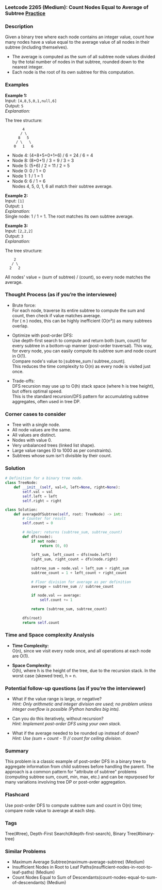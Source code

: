 ### Leetcode 2265 (Medium): Count Nodes Equal to Average of Subtree [Practice](https://leetcode.com/problems/count-nodes-equal-to-average-of-subtree)

### Description  
Given a binary tree where each node contains an integer value, count how many nodes have a value equal to the average value of all nodes in their subtree (including themselves).  
- The average is computed as the sum of all subtree node values divided by the total number of nodes in that subtree, rounded down to the nearest integer.  
- Each node is the root of its own subtree for this computation.

### Examples  

**Example 1:**  
Input: `[4,8,5,0,1,null,6]`  
Output: `5`  
*Explanation:*

The tree structure:
```
        4
       / \
      8   5
     / \   \
    0   1   6
```
- Node 4: (4+8+5+0+1+6) / 6 = 24 / 6 = 4
- Node 8: (8+0+1) / 3 = 9 / 3 = 3
- Node 5: (5+6) / 2 = 11 / 2 = 5
- Node 0: 0 / 1 = 0
- Node 1: 1 / 1 = 1
- Node 6: 6 / 1 = 6  
Nodes 4, 5, 0, 1, 6 all match their subtree average.

**Example 2:**  
Input: `[1]`  
Output: `1`  
*Explanation:*  
Single node: 1 / 1 = 1. The root matches its own subtree average.

**Example 3:**  
Input: `[2,2,2]`  
Output: `3`  
*Explanation:*

The tree structure:
```
    2
   / \
  2   2
```
All nodes' value = (sum of subtree) / (count), so every node matches the average.

### Thought Process (as if you’re the interviewee)  

- Brute force:  
  For each node, traverse its entire subtree to compute the sum and count, then check if value matches average.  
  For \( n \) nodes, this can be highly inefficient (O(n²)) as many subtrees overlap.

- Optimize with post-order DFS:  
  Use depth-first search to compute and return both (sum, count) for every subtree in a bottom-up manner (post-order traversal). This way, for every node, you can easily compute its subtree sum and node count in O(1).  
  Compare node's value to ⌊subtree_sum / subtree_count⌋.  
  This reduces the time complexity to O(n) as every node is visited just once.

- Trade-offs:  
  DFS recursion may use up to O(h) stack space (where h is tree height), but offers optimal speed.  
  This is the standard recursion/DFS pattern for accumulating subtree aggregates, often used in tree DP.

### Corner cases to consider  
- Tree with a single node.
- All node values are the same.
- All values are distinct.
- Nodes with value 0.
- Very unbalanced trees (linked list shape).
- Large value ranges (0 to 1000 as per constraints).
- Subtrees whose sum isn't divisible by their count.

### Solution

```python
# Definition for a binary tree node.
class TreeNode:
    def __init__(self, val=0, left=None, right=None):
        self.val = val
        self.left = left
        self.right = right

class Solution:
    def averageOfSubtree(self, root: TreeNode) -> int:
        # Counter for result
        self.count = 0
        
        # Helper: returns (subtree_sum, subtree_count)
        def dfs(node):
            if not node:
                return (0, 0)
            
            left_sum, left_count = dfs(node.left)
            right_sum, right_count = dfs(node.right)
            
            subtree_sum = node.val + left_sum + right_sum
            subtree_count = 1 + left_count + right_count
            
            # Floor division for average as per definition
            average = subtree_sum // subtree_count
            
            if node.val == average:
                self.count += 1
            
            return (subtree_sum, subtree_count)
        
        dfs(root)
        return self.count
```

### Time and Space complexity Analysis  

- **Time Complexity:**  
  O(n), since we visit every node once, and all operations at each node are O(1).

- **Space Complexity:**  
  O(h), where h is the height of the tree, due to the recursion stack. In the worst case (skewed tree), h = n.

### Potential follow-up questions (as if you’re the interviewer)  

- What if the value range is large, or negative?  
  *Hint: Only arithmetic and integer division are used; no problem unless integer overflow is possible (Python handles big ints).*

- Can you do this iteratively, without recursion?  
  *Hint: Implement post-order DFS using your own stack.*

- What if the average needed to be rounded up instead of down?  
  *Hint: Use (sum + count - 1) // count for ceiling division.*

### Summary
This problem is a classic example of post-order DFS in a binary tree to aggregate information from child subtrees before handling the parent. The approach is a common pattern for "attribute of subtree" problems (computing subtree sum, count, min, max, etc.) and can be repurposed for many variations involving tree DP or post-order aggregation.


### Flashcard
Use post-order DFS to compute subtree sum and count in O(n) time; compare node value to average at each step.

### Tags
Tree(#tree), Depth-First Search(#depth-first-search), Binary Tree(#binary-tree)

### Similar Problems
- Maximum Average Subtree(maximum-average-subtree) (Medium)
- Insufficient Nodes in Root to Leaf Paths(insufficient-nodes-in-root-to-leaf-paths) (Medium)
- Count Nodes Equal to Sum of Descendants(count-nodes-equal-to-sum-of-descendants) (Medium)